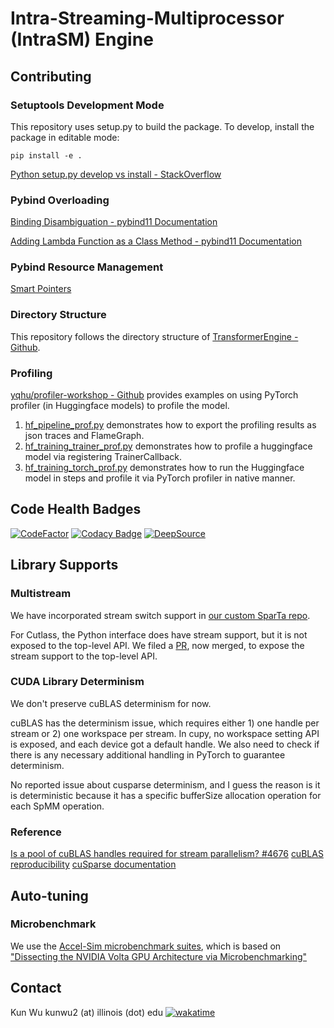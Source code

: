 # Intra-Streaming-Multiprocessor (IntraSM) Engine


## Contributing
### Setuptools Development Mode
This repository uses setup.py to build the package. To develop, install the package in editable mode:
```
pip install -e .
```

[Python setup.py develop vs install - StackOverflow](https://stackoverflow.com/a/19048754)

### Pybind Overloading
[Binding Disambiguation - pybind11 Documentation](https://pybind11.readthedocs.io/en/stable/classes.html#:~:text=We%20can%20disambiguate%20by%20casting%20them%20to%20function%20pointers)

[Adding Lambda Function as a Class Method - pybind11 Documentation](https://pybind11.readthedocs.io/en/stable/classes.html#:~:text=Unfortunately%2C%20there%20is%20no%20suitable%20functionality%20in%20the%20Pet%20data%20structure%2C%20and%20it%20would%20be%20nice%20if%20we%20did%20not%20have%20to%20change%20it.)

### Pybind Resource Management
[Smart Pointers](https://pybind11.readthedocs.io/en/stable/advanced/smart_ptrs.html)

### Directory Structure
This repository follows the directory structure of [TransformerEngine - Github](https://github.com/NVIDIA/TransformerEngine/).

### Profiling
[yqhu/profiler-workshop - Github](https://github.com/yqhu/profiler-workshop) provides examples on using PyTorch profiler (in Huggingface models) to profile the model.

1. [hf_pipeline_prof.py](https://github.com/yqhu/profiler-workshop/blob/c8d4a7c30a61cc7b909d89f88f5fd36b70c55769/hf_pipeline_prof.py) demonstrates how to export the profiling results as json traces and FlameGraph.
2. [hf_training_trainer_prof.py](https://github.com/yqhu/profiler-workshop/blob/c8d4a7c30a61cc7b909d89f88f5fd36b70c55769/hf_training_trainer_prof.py) demonstrates how to profile a huggingface model via registering TrainerCallback.
3. [hf_training_torch_prof.py](https://github.com/yqhu/profiler-workshop/blob/c8d4a7c30a61cc7b909d89f88f5fd36b70c55769/hf_training_torch_prof.py) demonstrates how to run the Huggingface model in steps and profile it via PyTorch profiler in native manner.

## Code Health Badges
[![CodeFactor](https://www.codefactor.io/repository/github/k-wu/intrasm_engine/badge?s=749489c3b14056d2ece1446c9f6f3e55572069b3)](https://www.codefactor.io/repository/github/k-wu/intrasm_engine)
[![Codacy Badge](https://app.codacy.com/project/badge/Grade/efbb131ba609458c8a586ea63c2534e2)](https://app.codacy.com?utm_source=gh&utm_medium=referral&utm_content=&utm_campaign=Badge_grade)
[![DeepSource](https://app.deepsource.com/gh/K-Wu/intrasm_engine.svg/?label=active+issues&show_trend=true&token=OE3XZsUS8QPEMWILgPiJbtGG)](https://app.deepsource.com/gh/K-Wu/intrasm_engine/)

## Library Supports
### Multistream
We have incorporated stream switch support in [our custom SparTa repo](https://github.com/K-Wu/SparTA).

For Cutlass, the Python interface does have stream support, but it is not exposed to the top-level API. We filed a [PR](https://github.com/NVIDIA/cutlass/pull/1287), now merged, to expose the stream support to the top-level API.

### CUDA Library Determinism
We don't preserve cuBLAS determinism for now.

cuBLAS has the determinism issue, which requires either 1) one handle per stream or 2) one workspace per stream. In cupy, no workspace setting API is exposed, and each device got a default handle. We also need to check if there is any necessary additional handling in PyTorch to guarantee determinism.

No reported issue about cusparse determinism, and I guess the reason is it is deterministic because it has a specific bufferSize allocation operation for each SpMM operation.

### Reference
[Is a pool of cuBLAS handles required for stream parallelism? #4676](https://github.com/cupy/cupy/issues/4676)
[cuBLAS reproducibility](https://docs.nvidia.com/cuda/cublas/index.html#cublasApi_reproducibility)
[cuSparse documentation](https://docs.nvidia.com/cuda/cusparse)

## Auto-tuning
### Microbenchmark
We use the [Accel-Sim microbenchmark suites](https://github.com/accel-sim/gpu-app-collection/blob/release/src/cuda/GPU_Microbenchmark/), which is based on ["Dissecting the NVIDIA Volta GPU Architecture via Microbenchmarking"](https://arxiv.org/pdf/1804.06826.pdf)

## Contact
Kun Wu kunwu2 (at) illinois (dot) edu  [![wakatime](https://wakatime.com/badge/github/K-Wu/intrasm_engine.svg)](https://wakatime.com/badge/github/K-Wu/intrasm_engine)